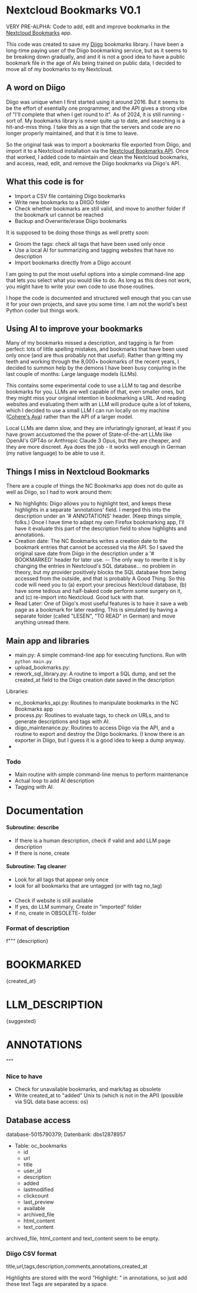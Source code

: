 # Nextcloud Bookmarks V0.1

VERY PRE-ALPHA: Code to add, edit and improve bookmarks in the [Nextcloud Bookmarks]() app.

This code was created to save my [Diigo](https://www.diigo.com) bookmarks library. I have been a long-time paying user of the Diigo bookmarking service, but as it seems to be breaking down gradually, and and it is not a good idea to have a public bookmark file in the age of AIs being trained on public data, I decided to move all of my bookmarks to my Nextcloud. 

## A word on Diigo

Diigo was unique when I first started using it around 2016. But it seems to be the effort of esentially one programmer, and the API gives a strong vibe of "I'll complete that when I get round to it". As of 2024, it is still running - sort of. My bookmarks library is never quite up to date, and searching is a hit-and-miss thing. I take this as a sign that the servers and code are no longer properly maintained, and that it is time to leave. 

So the original task was to import a bookmarks file exported from Diigo, and import it to a Nextcloud installation via the [Nextcloud Bookmarks API](https://nextcloud-bookmarks.readthedocs.io/en/latest/). Once that worked, I added code to maintain and clean the Nextcloud bookmarks, and access, read, edit, and remove the Diigo bookmarks via Diigo's API. 

## What this code is for

- Import a CSV file containing Diigo bookmarks
- Write new bookmarks to a DIIGO folder 
- Check whether bookmarks are still valid, and move to another folder if the bookmark url cannot be reached
- Backup and Overwrite/erase Diigo bookmarks

It is supposed to be doing those things as well pretty soon: 
- Groom the tags: check all tags that have been used only once
- Use a local AI for summarizing and tagging websites that have no description
- Import bookmarks directly from a Diigo account

I am going to put the most useful options into a simple command-line app that lets you select what you would like to do. As long as this does not work, you might have to write your own code to use those routines. 

I hope the code is documented and structured well enough that you can use it for your own projects, and save you some time. I am not the world's best Python coder but things work. 

## Using AI to improve your bookmarks

Many of my bookmarks missed a description, and tagging is far from perfect: lots of little spelling mistakes, and bookmarks that have been used only once (and are thus probably not that useful). Rather than gritting my teeth and working through the 8,000+ bookmarks of the recent years, I decided to summon help by the demons I have been busy conjuring in the last couple of months: Large language models (LLMs). 

This contains some experimental code to use a LLM to tag and describe bookmarks for you. LLMs are well capable of that, even smaller ones, but they might miss your original intention in bookmarking a URL. And reading websites and evaluating them with an LLM will produce quite a lot of tokens, which I decided to use a small LLM I can run locally on my machine ([Cohere's Aya](https://ollama.com/library/aya)) rather than the API of a larger model. 

Local LLMs are damn slow, and they are infuriatingly ignorant, at least if you have grown accustomed the the power of State-of-the-art LLMs like OpenAI's GPT4o or Anthropic Claude 3 Opus, but they are cheaper, and they are more discreet. Aya does the job - it works well enough in German (my native language) to be able to use it. 

## Things I miss in Nextcloud Bookmarks

There are a couple of things the NC Bookmarks app does not do quite as well as Diigo, so I had to work around them: 

- No highlights: Diigo allows you to highlight text, and keeps these highlights in a separate 'annotations' field. I merged this into the description under an '# ANNOTATIONS' header. (Keep things simple, folks.) Once I have time to adapt my own Firefox bookmarking app, I'll have it evaluate this part of the description field to show highlights and annotations. 
- Creation date: The NC Bookmarks writes a creation date to the bookmark entries that cannot be accessed via the API. So I saved the original save date from Diigo in the description under a '# BOOKMARKED' header for later use. -- The only way to rewrite it is by changing the entries in Nextcloud's SQL database... no problem in theory, but my provider positively blocks the SQL database from being accessed from the outside, and that is probably A Good Thing. So this code will need you to (a) export your precious Nextcloud database, (b) have some tedious and half-baked code perform some surgery on it, and (c) re-import into Nextcloud. Good luck with that. 
- Read Later: One of Diigo's most useful features is to have it save a web page as a bookmark for later reading. This is simulated by having a separate folder (called "LESEN", "TO READ" in German) and move anything unread there.

## Main app and libraries

- main.py: A simple command-line app for executing functions. Run with ```python main.py```
- upload_bookmarks.py: 
- rework_sql_library.py: A routine to import a SQL dump, and set the created_at field to the Diigo creation date saved in the description

Libraries: 
- nc_bookmarks_api.py: Routines to manipulate bookmarks in the NC Bookmarks app
- process.py: Routines to evaluate tags, to check on URLs, and to generate descriptions and tags with AI. 
- diigo_maintenance.py: Routines to access Diigo via the API, and a routine to export and destroy  the Diigo bookmarks. (I know there is an exporter in Diigo, but I guess it is a good idea to keep a dump anyway. 
- 

### Todo 

- Main routine with simple command-line menus to perform maintenance 
- Actual loop to add AI description
- Tagging with AI

# Documentation

#### Subroutine: describe
- If there is a human description, check if valid and add LLM page description
- If there is none, create

#### Subroutine: Tag cleaner
- Look for all tags that appear only once
- look for all bookmarks that are untagged (or with tag no_tag)

### 

- Check if website is still available
- If yes, do LLM summary, Create in "imported" folder
- if no, create in OBSOLETE- folder 

### Format of description

f"""
{description}
 # BOOKMARKED
{created_at}
 # LLM_DESCRIPTION
{suggested}
 # ANNOTATIONS
"""


### Nice to have
- Check for unavailable bookmarks, and mark/tag as obsolete
- Write created_at to "added" Unix ts (which is not in the API) (possible via SQL data base access: os)

## Database access

database-5015790379; Datenbank: dbs12878957
- Table: oc_bookmarks
    - id
    - url
    - title
    - user_id
    - description
    - added
    - lastmodified
    - clickcount
    - last_preview
    - available
    - archived_file
    - html_content
    - text_content

archived_file, html_content and text_content seem to be empty. 

### Diigo CSV format
title,url,tags,description,comments,annotations,created_at

Highlights are stored with the word "Highlight: " in annotations, so just add these text
Tags are separated by a space. 